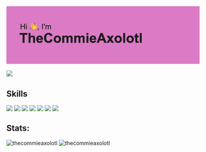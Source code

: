 <img id="preview-img" src="./header.png">

![](https://komarev.com/ghpvc/?username=thecommieaxolotl&style=for-the-badge&color=CE80C2)

## Skills
![](https://img.shields.io/badge/HTML5-E34F26.svg?style=for-the-badge&logo=HTML5&logoColor=white) ![](https://img.shields.io/badge/CSS3-1572B6.svg?style=for-the-badge&logo=CSS3&logoColor=white) ![](https://img.shields.io/badge/JavaScript-F7DF1E.svg?style=for-the-badge&logo=JavaScript&logoColor=black) ![](https://img.shields.io/badge/Electron-47848F.svg?style=for-the-badge&logo=Electron&logoColor=white) ![](https://img.shields.io/badge/Svelte-FF3E00.svg?style=for-the-badge&logo=Svelte&logoColor=white) ![](https://img.shields.io/badge/Node.js-339933.svg?style=for-the-badge&logo=nodedotjs&logoColor=white) ![](https://img.shields.io/badge/Swift-F05138.svg?style=for-the-badge&logo=Swift&logoColor=white)

## Stats:
<p float="left">
  <img width="400" src="https://github-readme-stats.vercel.app/api?username=TheCommieAxolotl&border_color=0e1116&title_color=fff&text_color=fff&theme=nord" alt="thecommieaxolotl" />
  <img width="400" src="https://github-readme-stats.vercel.app/api/top-langs?username=TheCommieAxolotl&layout=compact&border_color=0e1116&title_color=fff&text_color=fff&theme=nord" alt="thecommieaxolotl" />
</p>
